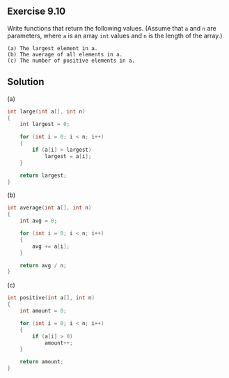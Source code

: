 ## Exercise 9.10

Write functions that return the following values. (Assume that `a` and `n` are parameters, where `a` is an array `int` values and `n` is the length of the array.)

```
(a) The largest element in a.
(b) The average of all elements in a.
(c) The number of positive elements in a.
```

## Solution

(a)
```c
int large(int a[], int n)
{
    int largest = 0;

    for (int i = 0; i < n; i++)
    {
        if (a[i] > largest)
            largest = a[i];
    }

    return largest;
}
```

(b)
```c
int average(int a[], int n)
{
    int avg = 0;

    for (int i = 0; i < n; i++)
    {
        avg += a[i];
    }

    return avg / n;
}
```

(c)
```c
int positive(int a[], int n)
{
    int amount = 0;

    for (int i = 0; i < n; i++)
    {
        if (a[i] > 0)
            amount++;
    }

    return amount;
}
```
